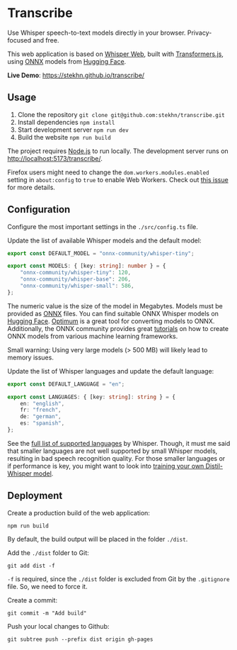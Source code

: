 # Transcribe

Use Whisper speech-to-text models directly in your browser. Privacy-focused and free.

This web application is based on [Whisper Web](https://github.com/xenova/whisper-web/), built with [Transformers.js](https://github.com/xenova/transformers.js), using [ONNX](https://onnx.ai/) models from [Hugging Face](https://huggingface.co/models?sort=downloads&search=onnx+whisper).

**Live Demo**: <https://stekhn.github.io/transcribe/>

## Usage

1. Clone the repository `git clone git@github.com:stekhn/transcribe.git`
2. Install dependencies `npm install`
3. Start development server `npm run dev`
4. Build the website `npm run build`

The project requires [Node.js](https://nodejs.org/en/download/) to run locally. The development server runs on <http://localhost:5173/transcribe/>.

Firefox users might need to change the `dom.workers.modules.enabled` setting in `about:config` to `true` to enable Web Workers. Check out [this issue](https://github.com/xenova/whisper-web/issues/8) for more details.

## Configuration

Configure the most important settings in the `./src/config.ts` file.

Update the list of available Whisper models and the default model:

```ts
export const DEFAULT_MODEL = "onnx-community/whisper-tiny";

export const MODELS: { [key: string]: number } = {
    "onnx-community/whisper-tiny": 120,
    "onnx-community/whisper-base": 206,
    "onnx-community/whisper-small": 586,
};
```

The numeric value is the size of the model in Megabytes. Models must be provided as [ONNX](https://onnx.ai/) files. You can find suitable ONNX Whisper models on [Hugging Face](https://huggingface.co/models?sort=downloads&search=onnx+whisper). [Optimum](https://github.com/onnx/tutorials) is a great tool for converting models to ONNX. Additionally, the ONNX community provides great [tutorials](https://github.com/onnx/tutorials) on how to create ONNX models from various machine learning frameworks.

Small warning: Using very large models (> 500 MB) will likely lead to memory issues.

Update the list of Whisper languages and update the default language:

```ts
export const DEFAULT_LANGUAGE = "en";

export const LANGUAGES: { [key: string]: string } = {
    en: "english",
    fr: "french",
    de: "german",
    es: "spanish",
};
```

See the [full list of supported languages](https://github.com/openai/whisper/blob/248b6cb124225dd263bb9bd32d060b6517e067f8/whisper/tokenizer.py#L79) by Whisper. Though, it must me said that smaller languages are not well supported by small Whisper models, resulting in bad speech recognition quality. For those smaller languages or if performance is key, you might want to look into [training your own Distil-Whisper model](https://github.com/huggingface/distil-whisper/tree/main/training).

## Deployment

Create a production build of the web application:

```shell
npm run build
```

By default, the build output will be placed in the folder `./dist`.

Add the `./dist` folder to Git:

```shell
git add dist -f
```

`-f` is required, since the `./dist` folder is excluded from Git by the `.gitignore` file. So, we need to force it.

Create a commit:

```shell
git commit -m "Add build"
```

Push your local changes to Github:

```shell
git subtree push --prefix dist origin gh-pages
```
